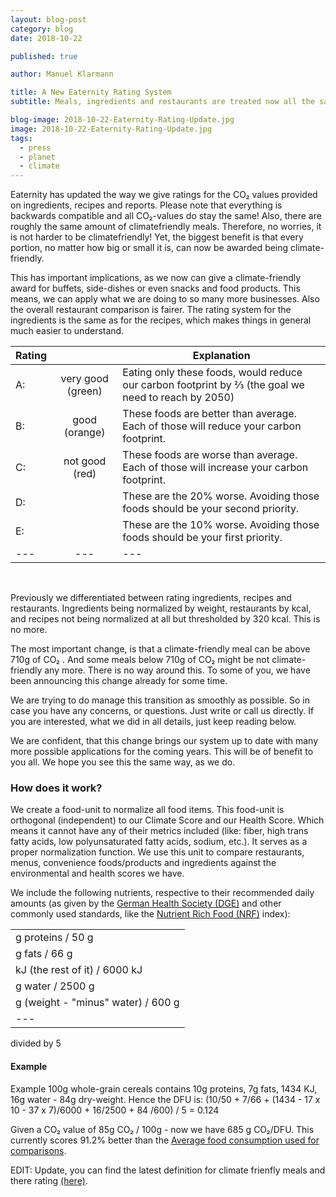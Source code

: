 ```yaml
---
layout: blog-post
category: blog
date: 2018-10-22

published: true

author: Manuel Klarmann

title: A New Eaternity Rating System
subtitle: Meals, ingredients and restaurants are treated now all the same.

blog-image: 2018-10-22-Eaternity-Rating-Update.jpg
image: 2018-10-22-Eaternity-Rating-Update.jpg
tags:
  - press
  - planet
  - climate
---
```


Eaternity has updated the way we give ratings for the CO₂ values provided on ingredients, recipes and reports. Please note that everything is backwards compatible and all CO₂-values do stay the same! Also, there are roughly the same amount of climatefriendly meals. Therefore, no worries, it is not harder to be climatefriendly! Yet, the biggest benefit is that every portion, no matter how big or small it is, can now be awarded being climate-friendly.

This has important implications, as we now can give a climate-friendly award for buffets, side-dishes or even snacks and food products. This means, we can apply what we are doing to so many more businesses. Also the overall restaurant comparison is fairer. The rating system for the ingredients is the same as for the recipes, which makes things in general much easier to understand.

| **Rating** |                   | Explanation                                                                                         |
| ---------- | :---------------: | --------------------------------------------------------------------------------------------------- |
| A:         | very good (green) | Eating only these foods, would reduce our carbon footprint by ⅔ (the goal we need to reach by 2050) |
| B:         |   good (orange)   | These foods are better than average. Each of those will reduce your carbon footprint.               |
| C:         |  not good (red)   | These foods are worse than average. Each of those will increase your carbon footprint.              |
| D:         |                   | These are the 20% worse. Avoiding those foods should be your second priority.                       |
| E:         |                   | These are the 10% worse. Avoiding those foods should be your first priority.                        |
| ---        |        ---        | ---                                                                                                 |

<br />

Previously we differentiated between rating ingredients, recipes and restaurants. Ingredients being normalized by weight, restaurants by kcal, and recipes not being normalized at all but thresholded by 320 kcal. This is no more.

The most important change, is that a climate-friendly meal can be above 710g of CO₂ . And some meals below 710g of CO₂ might be not climate-friendly any more. There is no way around this. To some of you, we have been announcing this change already for some time.

We are trying to do manage this transition as smoothly as possible. So in case you have any concerns, or questions. Just write or call us directly. If you are interested, what we did in all details, just keep reading below.

We are confident, that this change brings our system up to date with many more possible applications for the coming years. This will be of benefit to you all. We hope you see this the same way, as we do.

<h3>How does it work?</h3>
We create a food-unit to normalize all food items. This food-unit is orthogonal (independent) to our Climate Score and our Health Score. Which means it cannot have any of their metrics included (like: fiber, high trans fatty acids, low polyunsaturated fatty acids, sodium, etc.). It serves as a proper normalization function. We use this unit to compare restaurants, menus, convenience foods/products and ingredients against the environmental and health scores we have.

We include the following nutrients, respective to their recommended daily amounts (as given by the [German Health Society (DGE)][1] and other commonly used standards, like the [Nutrient Rich Food (NRF)][2] index):

|                                    |
| ---------------------------------- |
| g proteins / 50 g                  |
| g fats / 66 g                      |
| kJ (the rest of it) / 6000 kJ      |
| g water / 2500 g                   |
| g (weight - "minus" water) / 600 g |
| ---                                |
divided by 5
<br />

<h4>Example</h4>

Example 100g whole-grain cereals contains 10g proteins, 7g fats, 1434 KJ, 16g water - 84g dry-weight. Hence the DFU is: (10/50 + 7/66 + (1434 - 17 x 10 - 37 x 7)/6000 + 16/2500 + 84 /600) / 5 = 0.124

Given a CO₂ value of 85g CO₂ / 100g - now we have 685 g CO₂/DFU. This currently scores 91.2% better than the [Average food consumption used for comparisons](https://www.notion.so/Average-food-consumption-used-for-comparisons-9e32e6b2ca7e4076b99b27dc53be53a7).


EDIT: Update, you can find the latest definition for climate frienfly meals and there rating [(here)][3].

[1]: https://www.dge.de/wissenschaft/referenzwerte/
[2]: https://academic.oup.com/ajcn/article/91/4/1095S/4597206
[3]: https://www.notion.so/eaternity/Daily-Food-Unit-DFU-for-rating-CO2-and-Water-516ee9fedad24853b7deac329bd93d4d
